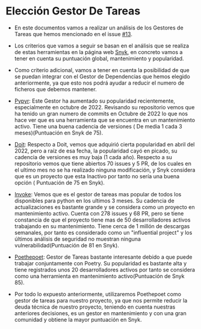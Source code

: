 # Elección Gestor De Tareas

* En este documentos vamos a realizar un análisis de los Gestores de Tareas que hemos mencionado en el issue [#13](https://github.com/alvarogaro/AGR-MVS/issues/13).

* Los criterios que vamos a seguir se basan en el análisis que se realiza de estas herramientas en la página web [Snyk](https://snyk.io/), en concreto vamos a tener en cuenta su puntuación global, mantenimiento y popularidad.

* Como criterio adicional, vamos a tener en cuenta la posibilidad de que se puedan integrar con el Gestor de Dependencias que hemos elegido anteriormente, ya que esto nos podrá ayudar a reducir el numero de ficheros que debemos mantener.


* [Pypyr](https://snyk.io/advisor/python/pypyr): Este Gestor ha aumentado su popularidad recientemente, especialmente en octubre de 2022. Revisando su repositorio vemos que ha tenido un gran numero de commits en Octubre de 2022 lo que nos hace ver que es una herramienta que se encuentra en un mantenimiento activo. Tiene una buena cadencia de versiones ( De media 1 cada 3 meses)(Puntuación en Snyk de 75).

* [Doit](https://snyk.io/advisor/python/doit): Respecto a Doit, vemos que adquirió cierta popularidad en abril del 2022, pero a raíz de esa fecha, la popularidad cayó en picado, su cadencia de versiones es muy baja (1 cada año). Respecto a su repositorio vemos que tiene abiertos 70 issues y 5 PR, de los cuales en el ultimo mes no se ha realizado ninguna modificación, y Snyk considera que es un proyecto que esta Inactivo por tanto no sería una buena opción ( Puntuación de 75 en Snyk).

* [Invoke](https://snyk.io/advisor/python/invoke): Vemos que es el gestor de tareas mas popular de todos los disponibles para python en los ultimos 3 meses. Su cadencia de actualizaciones es bastante grande y se considera como un proyecto en mantenimiento activo. Cuenta con 278 issues y 68 PR, pero se tiene constancia de que el proyecto tiene mas de 50 desarrolladores activos trabajando en su mantenimiento. Tiene cerca de 1 millón de descargas semanales, por tanto es considerado como un "influential project" y los últimos análisis de seguridad no muestran ninguna vulnerabilidad(Puntuación de 81 en Snyk).

* [Poethepoet](https://snyk.io/advisor/python/poethepoet): Gestor de Tareas bastante interesante debido a que puede trabajar conjuntamente con Poetry. Su popularidad es bastante alta y tiene registrados unos 20 desarrolladores activos por tanto se considera como una herramienta en mantenimiento activo(Puntuación de Snyk 85).

* Por todo lo expuesto anteriormente, utilizaremos Poethepoet como gestor de tareas para nuestro proyecto, ya que nos permite reducir la deuda técnica de nuestro proyecto, teniendo en cuenta nuestras anteriores decisiones, es un gestor en mantenimiento y con una gran comunidad y obtiene la mayor puntuación en Snyk.